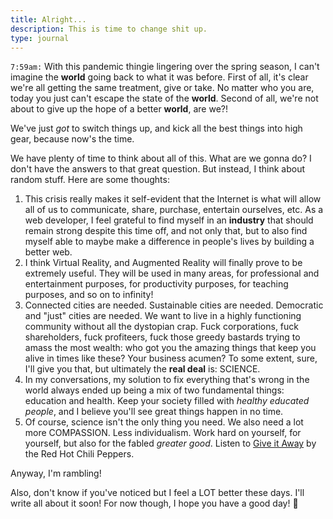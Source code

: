 ```yaml
---
title: Alright...
description: This is time to change shit up.
type: journal
---
```


`7:59am:` With this pandemic thingie lingering over the spring season, I can't imagine the **world** going back to what it was before. First of all, it's clear we're all getting the same treatment, give or take. No matter who you are, today you just can't escape the state of the **world**. Second of all, we're not about to give up the hope of a better **world**, are we?!

We've just *got* to switch things up, and kick all the best things into high gear, because now's the time.

We have plenty of time to think about all of this. What are we gonna do? I don't have the answers to that great question. But instead, I think about random stuff. Here are some thoughts:

1. This crisis really makes it self-evident that the Internet is what will allow all of us to communicate, share, purchase, entertain ourselves, etc.
As a web developer, I feel grateful to find myself in an **industry** that should remain strong despite this time off, and not only that, but to also find myself able to maybe make a difference in people's lives by building a better web.
1. I think Virtual Reality, and Augmented Reality will finally prove to be extremely useful. They will be used in many areas, for professional and entertainment purposes, for productivity purposes, for teaching purposes, and so on to infinity!
1. Connected cities are needed. Sustainable cities are needed. Democratic and "just" cities are needed. We want to live in a highly functioning community without all the dystopian crap.
Fuck corporations, fuck shareholders, fuck profiteers, fuck those greedy bastards trying to amass the most wealth: who got you the amazing things that keep you alive in times like these? Your business acumen? To some extent, sure, I'll give you that, but ultimately the **real deal** is: SCIENCE.
1. In my conversations, my solution to fix everything that's wrong in the world always ended up being a mix of two fundamental things: education and health. Keep your society filled with *healthy educated people*, and I believe you'll see great things happen in no time.
1. Of course, science isn't the only thing you need. We also need a lot more COMPASSION. Less individualism. Work hard on yourself, for yourself, but also for the fabled *greater good*. Listen to [Give it Away](https://www.youtube.com/watch?v=Mr_uHJPUlO8) by the Red Hot Chili Peppers.

Anyway, I'm rambling!

Also, don't know if you've noticed but I feel a LOT better these days. I'll write all about it soon! For now though, I hope you have a good day! 🙏
